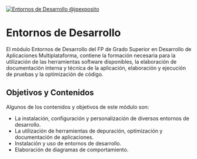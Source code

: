 <a href="http://jpexposito.com"><img src="https://raw.githubusercontent.com/jpexposito/DAM/master/entornos.png" title="Entornos de Desarrollo @jpexposito" alt="Entornos de Desarrollo @jpexposito"></a>

# Entornos de Desarrollo

El módulo Entornos de Desarrollo del FP de Grado Superior en Desarrollo de Aplicaciones Multiplataforma, contiene la formación necesaria para
 la utilización de las herramientas software disponibles, la elaboración de documentación interna y técnica de la aplicación, elaboración y ejecución de pruebas y la optimización de código.

## Objetivos y Contenidos

Algunos de los contenidos y objetivos de este módulo son:

* La instalación, configuración y personalización de diversos entornos de desarrollo.
* La utilización de herramientas de depuración, optimización y documentación de aplicaciones.
* Instalación y uso de entornos de desarrollo.
* Elaboración de diagramas de comportamiento.
